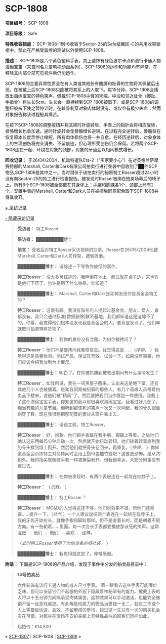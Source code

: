 # SCP-1808
                        


**项目编号：** SCP-1808

**项目等级：** Safe

**特殊收容措施：** SCP-1808-1到-6收容于Sector-25的Safe级翼区-C的共用收容锁柜中。禁止在严格受监控的测试以外使用SCP-1808。

**描述：** SCP-1808是六个黄色塑料手表，其上装饰有绿色波尔卡点和流行卡通人物海绵宝宝（来自同名儿童电视动画系列）。SCP-1808的运作和功能均有异常，在移除其内部全部可见机件后仍能运作。

SCP-1808的主要异常性质会在有人类或其他长有胳膊和趾骨的生物将其佩戴后出现。在被戴上后SCP-1808只能被将其系上的人取下。每15分钟，SCP-1808会播放出海绵宝宝的特色笑声，佩戴SCP-1808手臂的末端、中段和邻近趾骨（脚趾、手指骨）将生长6cm。生长会一直持续到SCP-1808被取下，或是SCP-1808的调整钮被按下使之暂停计时。在趾骨刺穿对象肉体时没有、或仅会有极少失血；然而对象报告称该过程极其痛苦。

在按下SCP-1808的调整按钮并将其顺时针旋转后，手表上的指针会将相应旋转，骨骼增长也会加速。逆时针旋转会使骨骼增长逆转。在过程完全逆转后，骨骼将在恢复原本长度后停止缩短，所有肉体损伤也将一并自愈。在经历逆转后，对象身体上的生理创伤将完全消失、不留痕迹，但心理所受创伤仍会保留。若将两个SCP-1808连在一起、环绕在对象的颈部，对象的牙齿会以相同模式增长。

**回收记录：** 于26/04/2004，机动特遣队Eta-2（“买家要小心”）在对英格兰萨摩赛特郡的Marshall, Carter和Dark有限公司拍卖行进行突袭中回收到了██件SCP物品,SCP-1808是其中之一。当时潜伏于该拍卖行的秘密特工Rosser超过24小时没有向Sector-25的特工进行检查报告。被发现时Rosser被绑在拍卖场幕后的椅子上，所有6个SCP-1808被全部戴在其身体上：手腕和脚踝各1个、颈部上环有2个。安置手表的Marshall, Carter和Dark人员在被捕后同意配合取下SCP-1808并将其收容。


<a shape='rect' class='collapsible-block-link' href='javascript:;'>+&#160;&#37319;&#35775;&#35760;&#24405;</a>

<a shape='rect' class='collapsible-block-link' href='javascript:;'>-&#160;&#38544;&#34255;&#37319;&#35775;&#35760;&#24405;</a>


> **受访者：** 特工Rosser
> 
> **采访者：** █████████博士
> 
> **前言：** 营救后对特工Rosser采访视频的抄录。Rosser在26/05/2004他被Marshall, Carter和Dark人员俘获，遭到折磨。
> 
> **█████████博士：** 请综述一下导致你被俘的事件。
> 
> **特工Rosser：** 没太多可综述的。我睡倒在地上，醒过就在桌子边，来也许是他们下药了，也许是用了什么物品，谁知道？
> 
> **█████████博士：** Marshall, Carter和Dark是如何发现你是基金会特工的？
> 
> **特工Rosser：** 这很有趣。我没有和任何人提起过基金会。朋友、爱人，谁都没有。我只会通过标准[数据删除]联系基地，我们都知道这是追踪不了的。你看，我觉得他们根本没发现我是基金会的人。要真是发现了，他们早就取消拍卖转移货物了。
> 
> **█████████博士：** 若你的身份没有泄露，为何你被拷问了？
> 
> **特工Rosser：** 他们不是要拷问我套取信息。我觉得这是……（*停顿。* ）我觉得这是质量检测。测试产品，保证其有效。试验一下。如果没有突袭，他们应该会把我放到台上展示。
> 
> **█████████博士：** 明白了。在你被抓捕到被救出期间有什么事情发生？
> 
> **特工Rosser：** 如我所说，我在一间黑屋子醒来。认出来这是地下室。还有其他几个人也被捆着。是和我同期被招募的那些人。有几个高级人员带着拍卖品下楼来，说他们被“精简”了。然后就把我们当作豚鼠一样使用。我戴上了这个海绵宝宝手表，你知道的我以前很喜欢海绵宝宝。我看过好几部了。相当有趣的儿童节目。但听到那该死的笑声一次又一次响起，我的骨头跟着刺穿了鞋，现在我很想把那配音的家伙从窗户丢出去。
> 
> **█████████博士：** 请谈主题，特工Rosser。
> 
> **特工Rosser：** 好，抱歉。他们把手表戴在我手腕、脚踝上等着。之后他们确认这东西每15分钟启动一次，然后就开始扭动转钮。他们转着转着直到我的骨头撑到墙上裂开。然后他们就把骨头卷回来，再重复。（*停顿。* ）你知道基金会训练特工对付拷问时会用上指甲盖插竹签吧？这要更恐怖。是从*内* 到外。我的指尖就像破手套一样被撕裂剥开。但我很幸运，大部分同事没有撑过去。
> 
> **█████████博士：** 在你被发现时，有两个表被连在一起绕在你脖子上。
> 
> **特工Rosser：** （*沉默。* ）
> 
> **█████████博士：** 特工Rosser？
> 
> **特工Rosser：** MC&D的人觉得这还不够。他们说效果不错，但他们还需要……提升一下。（*吐气* ）一个人建议说把两个表连在一起绕在我脖子上。我的牙齿开始拉长，就像手指和脚趾那样。但不是直着长的，而是朝着不同方向。有一些朝着……里面。每一次变长手表都要播放那该死的笑声。这帮混账……他们……他们……喜欢……这样。
> 
> （*此时特工Rosser使用了为他准备的呕吐袋。* ）
> 
> **█████████博士：** 我觉得就这些了。非常感谢。
> 




**附录：** 下面是SCP-1808的产品介绍，发现于事件中分发的拍卖品目录中：



> **14号拍卖品** 
> 
> 六件装饰有流行卡通人物的成人尺寸手表。
第一眼看去这些手表可能廉价乏味，但可以保证它们不起眼的外观下隐藏着神秘罕有的能力。被戴上表的人将以十五分钟为间隔承受肉体痛苦。这种效果可以手动激活，也能完全撤销不留一丝恶戏痕迹。有此等危险能力的物品当世独一无二，若在工作或个人上需要些快速、高效、不留麻烦的审讯，错过这一生只有一次的购买机会实在可惜，对那些在激昂不安的亲密上有特殊品味的顾客们同样如此。
> 
> 起拍价：£14,800
> 




« [SCP-1807](/scp-1807) | SCP-1808 | [SCP-1809](/scp-1809) »





                    
